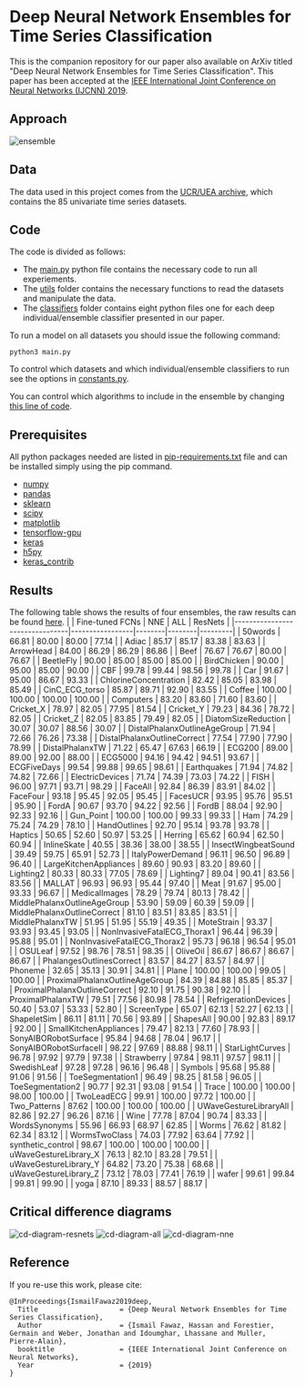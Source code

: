 # Deep Neural Network Ensembles for Time Series Classification
This is the companion repository for our paper also available on ArXiv titled "Deep Neural Network Ensembles for Time Series Classification". This paper has been accepted at the [IEEE International Joint Conference on Neural Networks (IJCNN) 2019](https://www.ijcnn.org/). 

## Approach
![ensemble](https://github.com/hfawaz/ijcnn19ensemble/blob/master/png/ensemble.png)

## Data 
The data used in this project comes from the [UCR/UEA archive](http://timeseriesclassification.com/TSC.zip), which contains the 85 univariate time series datasets. 

## Code 
The code is divided as follows: 
* The [main.py](https://github.com/hfawaz/ijcnn19ensemble/blob/master/src/main.py) python file contains the necessary code to run all experiements. 
* The [utils](https://github.com/hfawaz/ijcnn19ensemble/blob/master/src/utils/) folder contains the necessary functions to read the datasets and manipulate the data.
* The [classifiers](https://github.com/hfawaz/ijcnn19ensemble/tree/master/src/classifiers) folder contains eight python files one for each deep individual/ensemble classifier presented in our paper. 

To run a model on all datasets you should issue the following command: 
```
python3 main.py
```
To control which datasets and which individual/ensemble classifiers to run see the options in [constants.py](https://github.com/hfawaz/ijcnn19ensemble/blob/master/src/utils/constants.py).  

You can control which algorithms to include in the ensemble by changing [this line of code](https://github.com/hfawaz/ijcnn19ensemble/blob/cb822a0783ea6bd10359348f727b8fd81ae2c131/src/classifiers/nne.py#L35). 

## Prerequisites
All python packages needed are listed in [pip-requirements.txt](https://github.com/hfawaz/ijcnn19ensemble/blob/master/src/utils/pip-requirements.txt) file and can be installed simply using the pip command.

* [numpy](http://www.numpy.org/)  
* [pandas](https://pandas.pydata.org/)  
* [sklearn](http://scikit-learn.org/stable/)  
* [scipy](https://www.scipy.org/)  
* [matplotlib](https://matplotlib.org/)  
* [tensorflow-gpu](https://www.tensorflow.org/)  
* [keras](https://keras.io/)  
* [h5py](http://docs.h5py.org/en/latest/build.html)
* [keras_contrib](https://www.github.com/keras-team/keras-contrib.git)

## Results
The following table shows the results of four ensembles, the raw results can be found [here](https://github.com/hfawaz/ijcnn19ensemble/blob/master/results/results.csv). 
|                                | Fine-tuned FCNs | NNE    | ALL    | ResNets | 
|--------------------------------|-----------------|--------|--------|---------| 
| 50words                        | 66.81           | 80.00  | 80.00  | 77.14   | 
| Adiac                          | 85.17           | 85.17  | 83.38  | 83.63   | 
| ArrowHead                      | 84.00           | 86.29  | 86.29  | 86.86   | 
| Beef                           | 76.67           | 76.67  | 80.00  | 76.67   | 
| BeetleFly                      | 90.00           | 85.00  | 85.00  | 85.00   | 
| BirdChicken                    | 90.00           | 95.00  | 85.00  | 90.00   | 
| CBF                            | 99.78           | 99.44  | 98.56  | 99.78   | 
| Car                            | 91.67           | 95.00  | 86.67  | 93.33   | 
| ChlorineConcentration          | 82.42           | 85.05  | 83.98  | 85.49   | 
| CinC_ECG_torso                 | 85.87           | 89.71  | 92.90  | 83.55   | 
| Coffee                         | 100.00          | 100.00 | 100.00 | 100.00  | 
| Computers                      | 83.20           | 83.60  | 71.60  | 83.60   | 
| Cricket_X                      | 78.97           | 82.05  | 77.95  | 81.54   | 
| Cricket_Y                      | 79.23           | 84.36  | 78.72  | 82.05   | 
| Cricket_Z                      | 82.05           | 83.85  | 79.49  | 82.05   | 
| DiatomSizeReduction            | 30.07           | 30.07  | 88.56  | 30.07   | 
| DistalPhalanxOutlineAgeGroup   | 71.94           | 72.66  | 76.26  | 73.38   | 
| DistalPhalanxOutlineCorrect    | 77.54           | 77.90  | 77.90  | 78.99   | 
| DistalPhalanxTW                | 71.22           | 65.47  | 67.63  | 66.19   | 
| ECG200                         | 89.00           | 89.00  | 92.00  | 88.00   | 
| ECG5000                        | 94.16           | 94.42  | 94.51  | 93.67   | 
| ECGFiveDays                    | 99.54           | 99.88  | 99.65  | 98.61   | 
| Earthquakes                    | 71.94           | 74.82  | 74.82  | 72.66   | 
| ElectricDevices                | 71.74           | 74.39  | 73.03  | 74.22   | 
| FISH                           | 96.00           | 97.71  | 93.71  | 98.29   | 
| FaceAll                        | 92.84           | 86.39  | 83.91  | 84.02   | 
| FaceFour                       | 93.18           | 95.45  | 92.05  | 95.45   | 
| FacesUCR                       | 93.95           | 95.76  | 95.51  | 95.90   | 
| FordA                          | 90.67           | 93.70  | 94.22  | 92.56   | 
| FordB                          | 88.04           | 92.90  | 92.33  | 92.16   | 
| Gun_Point                      | 100.00          | 100.00 | 99.33  | 99.33   | 
| Ham                            | 74.29           | 75.24  | 74.29  | 78.10   | 
| HandOutlines                   | 92.70           | 95.14  | 93.78  | 93.78   | 
| Haptics                        | 50.65           | 52.60  | 50.97  | 53.25   | 
| Herring                        | 65.62           | 60.94  | 62.50  | 60.94   | 
| InlineSkate                    | 40.55           | 38.36  | 38.00  | 38.55   | 
| InsectWingbeatSound            | 39.49           | 59.75  | 65.91  | 52.73   | 
| ItalyPowerDemand               | 96.11           | 96.50  | 96.89  | 96.40   | 
| LargeKitchenAppliances         | 89.60           | 90.93  | 83.20  | 89.60   | 
| Lighting2                      | 80.33           | 80.33  | 77.05  | 78.69   | 
| Lighting7                      | 89.04           | 90.41  | 83.56  | 83.56   | 
| MALLAT                         | 96.93           | 96.93  | 95.44  | 97.40   | 
| Meat                           | 91.67           | 95.00  | 93.33  | 96.67   | 
| MedicalImages                  | 78.29           | 79.74  | 80.13  | 78.42   | 
| MiddlePhalanxOutlineAgeGroup   | 53.90           | 59.09  | 60.39  | 59.09   | 
| MiddlePhalanxOutlineCorrect    | 81.10           | 83.51  | 83.85  | 83.51   | 
| MiddlePhalanxTW                | 51.95           | 51.95  | 55.19  | 49.35   | 
| MoteStrain                     | 93.37           | 93.93  | 93.45  | 93.05   | 
| NonInvasiveFatalECG_Thorax1    | 96.44           | 96.39  | 95.88  | 95.01   | 
| NonInvasiveFatalECG_Thorax2    | 95.73           | 96.18  | 96.54  | 95.01   | 
| OSULeaf                        | 97.52           | 98.76  | 78.51  | 98.35   | 
| OliveOil                       | 86.67           | 86.67  | 86.67  | 86.67   | 
| PhalangesOutlinesCorrect       | 83.57           | 84.27  | 83.57  | 84.97   | 
| Phoneme                        | 32.65           | 35.13  | 30.91  | 34.81   | 
| Plane                          | 100.00          | 100.00 | 99.05  | 100.00  | 
| ProximalPhalanxOutlineAgeGroup | 84.39           | 84.88  | 85.85  | 85.37   | 
| ProximalPhalanxOutlineCorrect  | 92.10           | 91.75  | 90.38  | 92.10   | 
| ProximalPhalanxTW              | 79.51           | 77.56  | 80.98  | 78.54   | 
| RefrigerationDevices           | 50.40           | 53.07  | 53.33  | 52.80   | 
| ScreenType                     | 65.07           | 62.13  | 52.27  | 62.13   | 
| ShapeletSim                    | 86.11           | 81.11  | 70.56  | 93.89   | 
| ShapesAll                      | 90.00           | 92.83  | 89.17  | 92.00   | 
| SmallKitchenAppliances         | 79.47           | 82.13  | 77.60  | 78.93   | 
| SonyAIBORobotSurface           | 95.84           | 94.68  | 78.04  | 96.17   | 
| SonyAIBORobotSurfaceII         | 98.22           | 97.69  | 88.88  | 98.11   | 
| StarLightCurves                | 96.78           | 97.92  | 97.79  | 97.38   | 
| Strawberry                     | 97.84           | 98.11  | 97.57  | 98.11   | 
| SwedishLeaf                    | 97.28           | 97.28  | 96.16  | 96.48   | 
| Symbols                        | 95.68           | 95.88  | 91.06  | 91.56   | 
| ToeSegmentation1               | 96.49           | 98.25  | 81.58  | 96.05   | 
| ToeSegmentation2               | 90.77           | 92.31  | 93.08  | 91.54   | 
| Trace                          | 100.00          | 100.00 | 98.00  | 100.00  | 
| TwoLeadECG                     | 99.91           | 100.00 | 97.72  | 100.00  | 
| Two_Patterns                   | 87.62           | 100.00 | 100.00 | 100.00  | 
| UWaveGestureLibraryAll         | 82.86           | 92.27  | 96.26  | 87.16   | 
| Wine                           | 77.78           | 87.04  | 90.74  | 83.33   | 
| WordsSynonyms                  | 55.96           | 66.93  | 68.97  | 62.85   | 
| Worms                          | 76.62           | 81.82  | 62.34  | 83.12   | 
| WormsTwoClass                  | 74.03           | 77.92  | 63.64  | 77.92   | 
| synthetic_control              | 98.67           | 100.00 | 100.00 | 100.00  | 
| uWaveGestureLibrary_X          | 76.13           | 82.10  | 83.28  | 79.51   | 
| uWaveGestureLibrary_Y          | 64.82           | 73.20  | 75.38  | 68.68   | 
| uWaveGestureLibrary_Z          | 73.12           | 78.03  | 77.41  | 76.19   | 
| wafer                          | 99.61           | 99.84  | 99.81  | 99.90   | 
| yoga                           | 87.10           | 89.33  | 88.57  | 88.17   | 

## Critical difference diagrams
![cd-diagram-resnets](https://github.com/hfawaz/ijcnn19ensemble/blob/master/png/cd-diagram-resnets.png)
![cd-diagram-all](https://github.com/hfawaz/ijcnn19ensemble/blob/master/png/cd-diagram-all.png)
![cd-diagram-nne](https://github.com/hfawaz/ijcnn19ensemble/blob/master/png/cd-diagram-nne.png)

## Reference

If you re-use this work, please cite:

```
@InProceedings{IsmailFawaz2019deep,
  Title                    = {Deep Neural Network Ensembles for Time Series Classification},
  Author                   = {Ismail Fawaz, Hassan and Forestier, Germain and Weber, Jonathan and Idoumghar, Lhassane and Muller, Pierre-Alain},
  booktitle                = {IEEE International Joint Conference on Neural Networks},
  Year                     = {2019}
}
```
